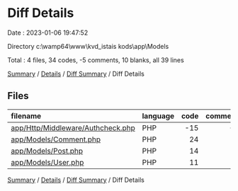 # Diff Details

Date : 2023-01-06 19:47:52

Directory c:\\wamp64\\www\\kvd_istais kods\\app\\Models

Total : 4 files,  34 codes, -5 comments, 10 blanks, all 39 lines

[Summary](results.md) / [Details](details.md) / [Diff Summary](diff.md) / Diff Details

## Files
| filename | language | code | comment | blank | total |
| :--- | :--- | ---: | ---: | ---: | ---: |
| [app/Http/Middleware/Authcheck.php](/app/Http/Middleware/Authcheck.php) | PHP | -15 | -7 | -4 | -26 |
| [app/Models/Comment.php](/app/Models/Comment.php) | PHP | 24 | 0 | 6 | 30 |
| [app/Models/Post.php](/app/Models/Post.php) | PHP | 14 | 2 | 4 | 20 |
| [app/Models/User.php](/app/Models/User.php) | PHP | 11 | 0 | 4 | 15 |

[Summary](results.md) / [Details](details.md) / [Diff Summary](diff.md) / Diff Details